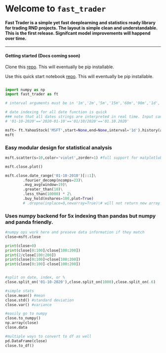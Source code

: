 # Welcome to `fast_trader`

#### Fast Trader is a simple yet fast deeplearning and statistics ready library for trading RND projects. The layout is simple clean and understandable. This is the first release. Signifcant model improvements will happend over time.

---

#### Getting started (Docs coming soon)

Clone this [repo](https://github.com/eddymina/fast_trader.git). This will eventually be pip installable. 

Use this quick start notebook [repo](https://github.com/eddymina/fast_trader/blob/master/Quick%20Start.ipynb). This will eventually be pip installable. 


```python

import numpy as np 
import fast_trader as ft

# interval arguments must be in '1m','2m','5m','15m','60m','90m','1d','5d','1wk','1mo','3mo'

# date indexing for all date function is quick 
### note that all dates strings are interpreted in real time. Input can be a datetime as well
# '01-10-2020'=='2020-01-10'=='01/10/2020'=='01.10.2020'

msft= ft.YahooStock('MSFT',start=None,end=None,interval='1d').history(adjusted=False)
msft
```

### Easy modular design for statistical analysis 

```python 
msft.scatter(s=10,color='violet',zorder=1) #full support for matplotlub args 

msft.close.plot()

msft.close.date_range('01-10-2010')[::1]\
		.fourier_decomp(ncomps=23)\
		.mvg_avg(window=19)\
		.greater_than(10)\
		.less_than(10000) * 2\
		.buy_hold(nshares=100,plot=True)
		# .dropna(inplace=0,newarray=True)\# will not return new array if no nans found					# and many many more features 

```
### Uses numpy backend for 5x indexing than pandas but numpy and panda friendly. 

```python
#numpy ops work here and preseve data information if they match 
close=msft.close

print(close>0)
print(close[0:100]/close[100:200])
print(2/close[100:200])
print(close[0:100]+close[100:200])
print(close[0:100]-close[100:200])


#split on date, index, or %
close.split_on('01-10-2020'),close.split_on(1000),close.split_on(.6)

#simple stats 
close.mean() #mean 
close.std() #standard deviation 
close.var() #variance 

#easily go to numpy 
close.to_numpy()
np.array(close)
close.data

#multiple ways to convert to df as well 
pd.DataFrame(close) 
close.to_df()
```